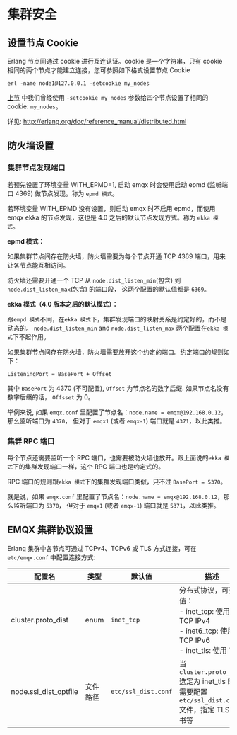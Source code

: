 # 集群安全

## 设置节点 Cookie

Erlang 节点间通过 cookie 进行互连认证。cookie 是一个字符串，只有 cookie 相同的两个节点才能建立连接，您可参照如下格式设置节点 Cookie

```
erl -name node1@127.0.0.1 -setcookie my_nodes
```

[上节](#node-and-distributed-erlang) 中我们曾经使用 `-setcookie my_nodes` 参数给四个节点设置了相同的 cookie: `my_nodes`。

详见: <http://erlang.org/doc/reference_manual/distributed.html>

## 防火墙设置

### 集群节点发现端口

若预先设置了环境变量 WITH_EPMD=1, 启动 emqx 时会使用启动 epmd (监听端口 4369) 做节点发现。称为 `epmd 模式`。

若环境变量 WITH_EPMD 没有设置，则启动 emqx 时不启用 epmd，而使用 emqx ekka 的节点发现，这也是 4.0 之后的默认节点发现方式。称为 `ekka 模式`。

**epmd 模式：**

如果集群节点间存在防火墙，防火墙需要为每个节点开通 TCP 4369 端口，用来让各节点能互相访问。

防火墙还需要开通一个 TCP 从 `node.dist_listen_min`(包含) 到 `node.dist_listen_max`(包含) 的端口段，
这两个配置的默认值都是 `6369`。

**ekka 模式（4.0 版本之后的默认模式）：**

跟`empd 模式`不同，在`ekka 模式`下，集群发现端口的映射关系是约定好的，而不是动态的。
`node.dist_listen_min` and `node.dist_listen_max` 两个配置在`ekka 模式`下不起作用。

如果集群节点间存在防火墙，防火墙需要放开这个约定的端口。约定端口的规则如下：

```
ListeningPort = BasePort + Offset
```

其中 `BasePort` 为 4370 (不可配置), `Offset` 为节点名的数字后缀. 如果节点名没有数字后缀的话，
`Offsset` 为 0。

举例来说, 如果 `emqx.conf` 里配置了节点名：`node.name = emqx@192.168.0.12`，那么监听端口为 `4370`，
但对于 `emqx1` (或者 `emqx-1`) 端口就是 `4371`，以此类推。

### 集群 RPC 端口

每个节点还需要监听一个 RPC 端口，也需要被防火墙也放开。跟上面说的`ekka 模式`下的集群发现端口一样，这个 RPC 端口也是约定式的。

RPC 端口的规则跟`ekka 模式`下的集群发现端口类似，只不过 `BasePort = 5370`。

就是说，如果 `emqx.conf` 里配置了节点名：`node.name = emqx@192.168.0.12`，那么监听端口为 `5370`，
但对于 `emqx1` (或者 `emqx-1`) 端口就是 `5371`，以此类推。

## EMQX 集群协议设置

Erlang 集群中各节点可通过 TCPv4、TCPv6 或 TLS 方式连接，可在 `etc/emqx.conf`
中配置连接方式:

| 配置名                | 类型     | 默认值              | 描述                                                         |
| --------------------- | -------- | ------------------- | ------------------------------------------------------------ |
| cluster.proto_dist    | enum     | `inet_tcp`          | 分布式协议，可选值：<br />  - inet_tcp: 使用 TCP IPv4<br/>  - inet6_tcp: 使用 TCP IPv6<br/>  - inet_tls: 使用 TLS |
| node.ssl_dist_optfile | 文件路径 | `etc/ssl_dist.conf` | 当 `cluster.proto_dist` 选定为 inet_tls 时，需要配置 `etc/ssl_dist.conf` 文件，指定 TLS 证书等 |